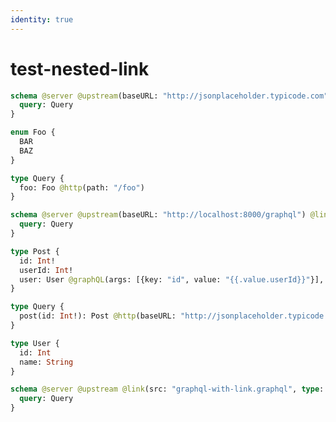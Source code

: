 ```yaml
---
identity: true
---
```


# test-nested-link

```graphql @file:link-enum.graphql
schema @server @upstream(baseURL: "http://jsonplaceholder.typicode.com") {
  query: Query
}

enum Foo {
  BAR
  BAZ
}

type Query {
  foo: Foo @http(path: "/foo")
}
```

```graphql @file:graphql-with-link.graphql
schema @server @upstream(baseURL: "http://localhost:8000/graphql") @link(src: "link-enum.graphql", type: Config) {
  query: Query
}

type Post {
  id: Int!
  userId: Int!
  user: User @graphQL(args: [{key: "id", value: "{{.value.userId}}"}], name: "user")
}

type Query {
  post(id: Int!): Post @http(baseURL: "http://jsonplaceholder.typicode.com", path: "/posts/{{.args.id}}")
}

type User {
  id: Int
  name: String
}
```

```graphql @server
schema @server @upstream @link(src: "graphql-with-link.graphql", type: Config) {
  query: Query
}
```
